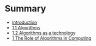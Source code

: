 # Summary

* [Introduction](README.md)
* [1.1 Algorithms](Chapter_1_The_Role_of_Algorithms_in_Computing/exercises_1.1.md)
* [1.2 Algorithms as a technology](Chapter_1_The_Role_of_Algorithms_in_Computing/exercises_1.2.md)
* [1 The  Role of Algorithms in Computing](Chapter_1_The_Role_of_Algorithms_in_Computing/problems.md)

